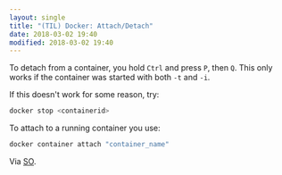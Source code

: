 ```yaml
---
layout: single
title: "(TIL) Docker: Attach/Detach"
date: 2018-03-02 19:40
modified: 2018-03-02 19:40
---
```


To detach from a container, you hold `Ctrl` and press `P`, then `Q`.
This only works if the container was started with both `-t` and `-i`.

If this doesn't work for some reason, try:

```bash
docker stop <containerid>
```

To attach to a running container you use:

```bash
docker container attach "container_name"
```

Via [SO](https://stackoverflow.com/q/19688314/1257318).
